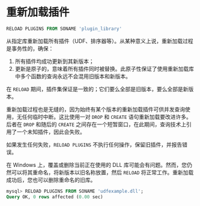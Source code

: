 # 重新加载插件

```sql
RELOAD PLUGINS FROM SONAME 'plugin_library'
```

从指定库重新加载所有插件（UDF、排序器等）。从某种意义上说，重新加载过程是事务性的，确保：
1. 所有插件均成功更新到其新版本；
2. 更新是原子的，意味着所有插件同时被替换。此原子性保证了使用重新加载库中多个函数的查询永远不会混用旧版本和新版本。

在 `RELOAD` 期间，插件集保证是一致的；它们要么全部是旧版本，要么全部是新版本。

重新加载过程也是无缝的，因为始终有某个版本的重新加载插件可供并发查询使用，无任何临时中断。这比使用一对 `DROP` 和 `CREATE` 语句重新加载要改进许多。后者在 `DROP` 和随后的 `CREATE` 之间存在一个短暂窗口，在此期间，查询技术上引用了一个未知插件，因此会失败。

如果发生任何失败，`RELOAD PLUGINS` 不执行任何操作，保留旧插件，并报告错误。

在 Windows 上，覆盖或删除当前正在使用的 DLL 库可能会有问题。然而，您仍然可以将其重命名，将新版本以旧名称放置，然后 `RELOAD` 将正常工作。重新加载成功后，您也可以删除重命名的旧库。

```sql
mysql> RELOAD PLUGINS FROM SONAME 'udfexample.dll';
Query OK, 0 rows affected (0.00 sec)
```
<!-- proofread -->

